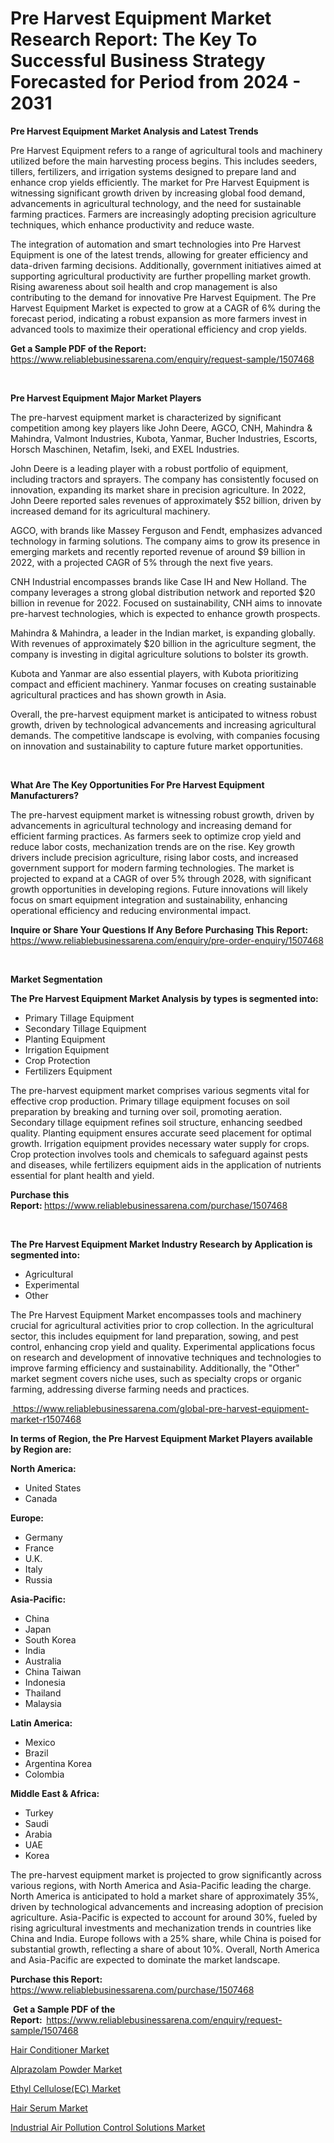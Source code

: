 <p><h1>Pre Harvest Equipment Market Research Report: The Key To Successful Business Strategy Forecasted for Period from 2024 - 2031</h1></p><p><strong>Pre Harvest Equipment Market Analysis and Latest Trends</strong></p>
<p><p>Pre Harvest Equipment refers to a range of agricultural tools and machinery utilized before the main harvesting process begins. This includes seeders, tillers, fertilizers, and irrigation systems designed to prepare land and enhance crop yields efficiently. The market for Pre Harvest Equipment is witnessing significant growth driven by increasing global food demand, advancements in agricultural technology, and the need for sustainable farming practices. Farmers are increasingly adopting precision agriculture techniques, which enhance productivity and reduce waste.</p><p>The integration of automation and smart technologies into Pre Harvest Equipment is one of the latest trends, allowing for greater efficiency and data-driven farming decisions. Additionally, government initiatives aimed at supporting agricultural productivity are further propelling market growth. Rising awareness about soil health and crop management is also contributing to the demand for innovative Pre Harvest Equipment. The Pre Harvest Equipment Market is expected to grow at a CAGR of 6% during the forecast period, indicating a robust expansion as more farmers invest in advanced tools to maximize their operational efficiency and crop yields.</p></p>
<p><strong>Get a Sample PDF of the Report:&nbsp;</strong> <a href="https://www.reliablebusinessarena.com/enquiry/request-sample/1507468">https://www.reliablebusinessarena.com/enquiry/request-sample/1507468</a></p>
<p>&nbsp;</p>
<p><strong>Pre Harvest Equipment Major Market Players</strong></p>
<p><p>The pre-harvest equipment market is characterized by significant competition among key players like John Deere, AGCO, CNH, Mahindra & Mahindra, Valmont Industries, Kubota, Yanmar, Bucher Industries, Escorts, Horsch Maschinen, Netafim, Iseki, and EXEL Industries. </p><p>John Deere is a leading player with a robust portfolio of equipment, including tractors and sprayers. The company has consistently focused on innovation, expanding its market share in precision agriculture. In 2022, John Deere reported sales revenues of approximately $52 billion, driven by increased demand for its agricultural machinery.</p><p>AGCO, with brands like Massey Ferguson and Fendt, emphasizes advanced technology in farming solutions. The company aims to grow its presence in emerging markets and recently reported revenue of around $9 billion in 2022, with a projected CAGR of 5% through the next five years.</p><p>CNH Industrial encompasses brands like Case IH and New Holland. The company leverages a strong global distribution network and reported $20 billion in revenue for 2022. Focused on sustainability, CNH aims to innovate pre-harvest technologies, which is expected to enhance growth prospects.</p><p>Mahindra & Mahindra, a leader in the Indian market, is expanding globally. With revenues of approximately $20 billion in the agriculture segment, the company is investing in digital agriculture solutions to bolster its growth. </p><p>Kubota and Yanmar are also essential players, with Kubota prioritizing compact and efficient machinery. Yanmar focuses on creating sustainable agricultural practices and has shown growth in Asia.</p><p>Overall, the pre-harvest equipment market is anticipated to witness robust growth, driven by technological advancements and increasing agricultural demands. The competitive landscape is evolving, with companies focusing on innovation and sustainability to capture future market opportunities.</p></p>
<p>&nbsp;</p>
<p><strong>What Are The Key Opportunities For Pre Harvest Equipment Manufacturers?</strong></p>
<p><p>The pre-harvest equipment market is witnessing robust growth, driven by advancements in agricultural technology and increasing demand for efficient farming practices. As farmers seek to optimize crop yield and reduce labor costs, mechanization trends are on the rise. Key growth drivers include precision agriculture, rising labor costs, and increased government support for modern farming technologies. The market is projected to expand at a CAGR of over 5% through 2028, with significant growth opportunities in developing regions. Future innovations will likely focus on smart equipment integration and sustainability, enhancing operational efficiency and reducing environmental impact.</p></p>
<p><strong>Inquire or Share Your Questions If Any Before Purchasing This Report:</strong> <a href="https://www.reliablebusinessarena.com/enquiry/pre-order-enquiry/1507468">https://www.reliablebusinessarena.com/enquiry/pre-order-enquiry/1507468</a></p>
<p>&nbsp;</p>
<p><strong>Market Segmentation</strong></p>
<p><strong>The Pre Harvest Equipment Market Analysis by types is segmented into:</strong></p>
<p><ul><li>Primary Tillage Equipment</li><li>Secondary Tillage Equipment</li><li>Planting Equipment</li><li>Irrigation Equipment</li><li>Crop Protection</li><li>Fertilizers Equipment</li></ul></p>
<p><p>The pre-harvest equipment market comprises various segments vital for effective crop production. Primary tillage equipment focuses on soil preparation by breaking and turning over soil, promoting aeration. Secondary tillage equipment refines soil structure, enhancing seedbed quality. Planting equipment ensures accurate seed placement for optimal growth. Irrigation equipment provides necessary water supply for crops. Crop protection involves tools and chemicals to safeguard against pests and diseases, while fertilizers equipment aids in the application of nutrients essential for plant health and yield.</p></p>
<p><strong>Purchase this Report:&nbsp;</strong><a href="https://www.reliablebusinessarena.com/purchase/1507468">https://www.reliablebusinessarena.com/purchase/1507468</a></p>
<p>&nbsp;</p>
<p><strong>The Pre Harvest Equipment Market Industry Research by Application is segmented into:</strong></p>
<p><ul><li>Agricultural</li><li>Experimental</li><li>Other</li></ul></p>
<p><p>The Pre Harvest Equipment Market encompasses tools and machinery crucial for agricultural activities prior to crop collection. In the agricultural sector, this includes equipment for land preparation, sowing, and pest control, enhancing crop yield and quality. Experimental applications focus on research and development of innovative techniques and technologies to improve farming efficiency and sustainability. Additionally, the "Other" market segment covers niche uses, such as specialty crops or organic farming, addressing diverse farming needs and practices.</p></p>
<p><a href="https://www.reliablebusinessarena.com/global-pre-harvest-equipment-market-r1507468">&nbsp;https://www.reliablebusinessarena.com/global-pre-harvest-equipment-market-r1507468</a></p>
<p><strong>In terms of Region, the Pre Harvest Equipment Market Players available by Region are:</strong></p>
<p>
    <p> <strong> North America: </strong>
        <ul>
            <li>United States</li>
            <li>Canada</li>
        </ul>
        </p> 
    <p> <strong> Europe: </strong>
        <ul>
            <li>Germany</li>
            <li>France</li>
            <li>U.K.</li>
            <li>Italy</li>
            <li>Russia</li>
        </ul>
        </p> 
    <p> <strong> Asia-Pacific: </strong>
        <ul>
            <li>China</li>
            <li>Japan</li>
            <li>South Korea</li>
            <li>India</li>
            <li>Australia</li>
            <li>China Taiwan</li>
            <li>Indonesia</li>
            <li>Thailand</li>
            <li>Malaysia</li>
        </ul>
        </p> 
    <p> <strong> Latin America: </strong>
        <ul>
            <li>Mexico</li>
            <li>Brazil</li>
            <li>Argentina Korea</li>
            <li>Colombia</li>
        </ul>
        </p> 
    <p> <strong> Middle East & Africa: </strong>
        <ul>
            <li>Turkey</li>
            <li>Saudi</li>
            <li>Arabia</li>
            <li>UAE</li>
            <li>Korea</li>
        </ul>
    </p>
    </p>
<p><p>The pre-harvest equipment market is projected to grow significantly across various regions, with North America and Asia-Pacific leading the charge. North America is anticipated to hold a market share of approximately 35%, driven by technological advancements and increasing adoption of precision agriculture. Asia-Pacific is expected to account for around 30%, fueled by rising agricultural investments and mechanization trends in countries like China and India. Europe follows with a 25% share, while China is poised for substantial growth, reflecting a share of about 10%. Overall, North America and Asia-Pacific are expected to dominate the market landscape.</p></p>
<p><strong>Purchase this Report: </strong><a href="https://www.reliablebusinessarena.com/purchase/1507468">https://www.reliablebusinessarena.com/purchase/1507468</a></p>
<p>&nbsp;<strong>Get a Sample PDF of the Report:&nbsp;&nbsp;</strong><a href="https://www.reliablebusinessarena.com/enquiry/request-sample/1507468">https://www.reliablebusinessarena.com/enquiry/request-sample/1507468</a></p>
<p><strong></strong></p>
<p><p><a href="https://issuu.com/reportprime-2/docs/hair-conditioner-market-size-2030.p_ad4982eeb2a8b5">Hair Conditioner Market</a></p><p><a href="https://www.linkedin.com/pulse/driving-market-forces-alprazolam-powder-trends-future-forecasts-vucef?trackingId=6QNl7l29RQSOjBmv3iETNA%3D%3D">Alprazolam Powder Market</a></p><p><a href="https://medium.com/@fddgre5g/ethyl-cellulose-ec-market-analysis-report-global-insights-by-region-type-industrial-dd2dbcfa08f9?postPublishedType=repub">Ethyl Cellulose(EC) Market</a></p><p><a href="https://issuu.com/reportprime-2/docs/hair-serum-market-size-2030.pptx_438bbb0908c4ec">Hair Serum Market</a></p><p><a href="https://github.com/lylyparadise/Market-Research-Report-List-5/blob/main/industrial-air-pollution-control-solutions-market.md">Industrial Air Pollution Control Solutions Market</a></p></p>